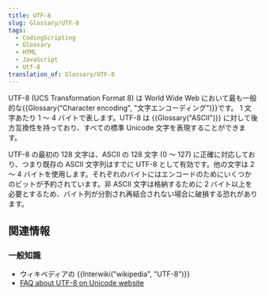 ```yaml
---
title: UTF-8
slug: Glossary/UTF-8
tags:
  - CodingScripting
  - Glossary
  - HTML
  - JavaScript
  - Utf-8
translation_of: Glossary/UTF-8
---
```

UTF-8 (UCS Transformation Format 8) は World Wide Web において最も一般的な{{Glossary("Character encoding", "文字エンコーディング")}}です。 1 文字あたり 1 ～ 4 バイトで表します。UTF-8 は {{Glossary("ASCII")}} に対して後方互換性を持っており、すべての標準 Unicode 文字を表現することができます。

UTF-8 の最初の 128 文字は、ASCII の 128 文字 (0 ～ 127) に正確に対応しており、つまり既存の ASCII 文字列はすでに UTF-8 として有効です。他の文字は 2 ～ 4 バイトを使用します。それぞれのバイトにはエンコードのためにいくつかのビットが予約されています。非 ASCII 文字は格納するために 2 バイト以上を必要とするため、バイト列が分割され再結合されない場合に破損する恐れがあります。

## 関連情報

### 一般知識

- ウィキペディアの {{Interwiki("wikipedia", "UTF-8")}}
- [FAQ about UTF-8 on Unicode website](https://www.unicode.org/faq/utf_bom.html#UTF8)
